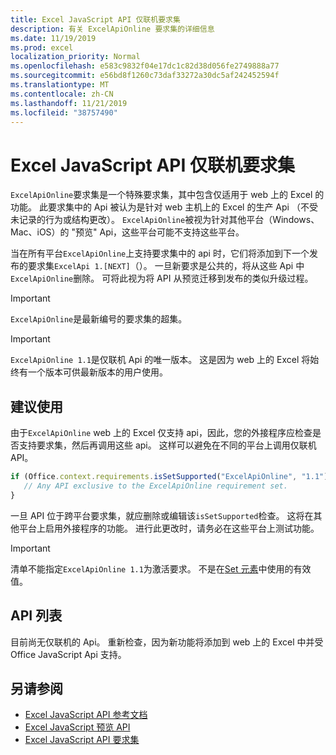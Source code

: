```yaml
---
title: Excel JavaScript API 仅联机要求集
description: 有关 ExcelApiOnline 要求集的详细信息
ms.date: 11/19/2019
ms.prod: excel
localization_priority: Normal
ms.openlocfilehash: e583c9832f04e17dc1c82d38d056fe2749888a77
ms.sourcegitcommit: e56bd8f1260c73daf33272a30dc5af242452594f
ms.translationtype: MT
ms.contentlocale: zh-CN
ms.lasthandoff: 11/21/2019
ms.locfileid: "38757490"
---
```

# <a name="excel-javascript-api-online-only-requirement-set"></a>Excel JavaScript API 仅联机要求集

`ExcelApiOnline`要求集是一个特殊要求集，其中包含仅适用于 web 上的 Excel 的功能。 此要求集中的 Api 被认为是针对 web 主机上的 Excel 的生产 Api （不受未记录的行为或结构更改）。 `ExcelApiOnline`被视为针对其他平台（Windows、Mac、iOS）的 "预览" Api，这些平台可能不支持这些平台。

当在所有平台`ExcelApiOnline`上支持要求集中的 api 时，它们将添加到下一个发布的要求集`ExcelApi 1.[NEXT]`（）。 一旦新要求是公共的，将从这些 Api 中`ExcelApiOnline`删除。 可将此视为将 API 从预览迁移到发布的类似升级过程。

> [!IMPORTANT]
> `ExcelApiOnline`是最新编号的要求集的超集。

> [!IMPORTANT]
> `ExcelApiOnline 1.1`是仅联机 Api 的唯一版本。 这是因为 web 上的 Excel 将始终有一个版本可供最新版本的用户使用。

## <a name="recommended-usage"></a>建议使用

由于`ExcelApiOnline` web 上的 Excel 仅支持 api，因此，您的外接程序应检查是否支持要求集，然后再调用这些 api。 这样可以避免在不同的平台上调用仅联机 API。

```js
if (Office.context.requirements.isSetSupported("ExcelApiOnline", "1.1")) {
   // Any API exclusive to the ExcelApiOnline requirement set.
}
```

一旦 API 位于跨平台要求集，就应删除或编辑该`isSetSupported`检查。 这将在其他平台上启用外接程序的功能。 进行此更改时，请务必在这些平台上测试功能。

> [!IMPORTANT]
> 清单不能指定`ExcelApiOnline 1.1`为激活要求。 不是在[Set 元素](../manifest/set.md)中使用的有效值。

## <a name="api-list"></a>API 列表

目前尚无仅联机的 Api。 重新检查，因为新功能将添加到 web 上的 Excel 中并受 Office JavaScript Api 支持。

## <a name="see-also"></a>另请参阅

- [Excel JavaScript API 参考文档](/javascript/api/excel?view=excel-js-online)
- [Excel JavaScript 预览 API](./excel-preview-apis.md)
- [Excel JavaScript API 要求集](./excel-api-requirement-sets.md)